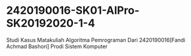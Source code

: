 # 2420190016-SK01-AlPro-SK20192020-1-4
Studi Kasus Matakuliah Algoritma Pemrograman Dari 2420190016[Fandi Achmad Bashori] Prodi Sistem Komputer
